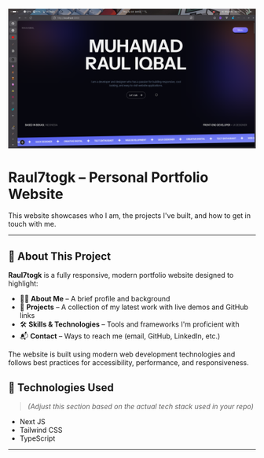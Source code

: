 ![Cover raul 7Togk](./cover.png)

# Raul7togk – Personal Portfolio Website

This website showcases who I am, the projects I've built, and how to get in touch with me.

---

## 📌 About This Project

**Raul7togk** is a fully responsive, modern portfolio website designed to highlight:

- 👨‍💻 **About Me** – A brief profile and background
- 🚀 **Projects** – A collection of my latest work with live demos and GitHub links
- 🛠 **Skills & Technologies** – Tools and frameworks I'm proficient with
- 📬 **Contact** – Ways to reach me (email, GitHub, LinkedIn, etc.)

The website is built using modern web development technologies and follows best practices for accessibility, performance, and responsiveness.

## 🧰 Technologies Used

> _(Adjust this section based on the actual tech stack used in your repo)_

- Next JS
- Tailwind CSS
- TypeScript

---
